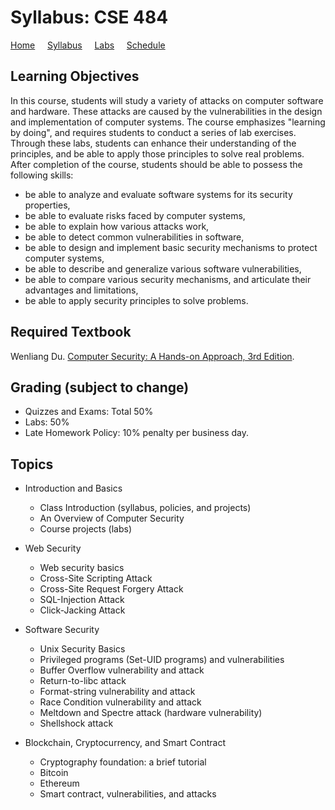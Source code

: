 # Syllabus: CSE 484

[Home](./index.md) &nbsp;&nbsp;&nbsp; [Syllabus](./syllabus.md)  &nbsp;&nbsp;&nbsp; [Labs](./labs.md) &nbsp;&nbsp;&nbsp; [Schedule](./schedule.md)

## Learning Objectives

In this course, students will study a variety of attacks on computer software and hardware. These attacks are caused by the vulnerabilities in the design and implementation of computer systems. The course emphasizes "learning by doing", and requires students to conduct a series of lab exercises. Through these labs, students can enhance their understanding of the principles, and be able to apply those principles to solve real problems. After completion of the course, students should be able to possess the following skills:

 - be able to analyze and evaluate software systems for its security properties,
 - be able to evaluate risks faced by computer systems,
 - be able to explain how various attacks work,
 - be able to detect common vulnerabilities in software,
 - be able to design and implement basic security mechanisms to protect computer systems,
 - be able to describe and generalize various software vulnerabilities,
 - be able to compare various security mechanisms, and articulate their advantages and limitations,
 - be able to apply security principles to solve problems.


## Required Textbook

Wenliang Du. [Computer Security: A Hands-on Approach, 3rd Edition](https://www.handsonsecurity.net/).


## Grading (subject to change)

 - Quizzes and Exams: Total 50%
 - Labs: 50%
 - Late Homework Policy: 10% penalty per business day.


## Topics
 - Introduction and Basics
   - Class Introduction (syllabus, policies, and projects)
   - An Overview of Computer Security
   - Course projects (labs)

 - Web Security 
   - Web security basics
   - Cross-Site Scripting Attack
   - Cross-Site Request Forgery Attack
   - SQL-Injection Attack
   - Click-Jacking Attack

 - Software Security 
   - Unix Security Basics
   - Privileged programs (Set-UID programs) and vulnerabilities
   - Buffer Overflow vulnerability and attack
   - Return-to-libc attack
   - Format-string vulnerability and attack
   - Race Condition vulnerability and attack
   - Meltdown and Spectre attack (hardware vulnerability)
   - Shellshock attack

 - Blockchain, Cryptocurrency, and Smart Contract
   - Cryptography foundation: a brief tutorial
   - Bitcoin
   - Ethereum
   - Smart contract, vulnerabilities, and attacks

